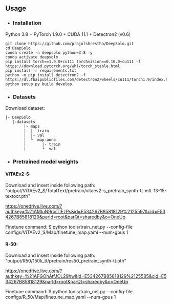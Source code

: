 ## Usage

- ### Installation

Python 3.8 + PyTorch 1.9.0 + CUDA 11.1 + Detectron2 (v0.6)
```
git clone https://github.com/prajolshrestha/DeepSolo.git
cd DeepSolo
conda create -n deepsolo python=3.8 -y
conda activate deepsolo
pip install torch==1.9.0+cu111 torchvision==0.10.0+cu111 -f https://download.pytorch.org/whl/torch_stable.html
pip install -r requirements.txt
python -m pip install detectron2 -f https://dl.fbaipublicfiles.com/detectron2/wheels/cu111/torch1.9/index.html
python setup.py build develop
```


- ### Datasets
Download dataset:


```
|- DeepSolo 
   |-datasets
        |- maps
        |  |- train
        |  |- val
        |  └  map-anno
        |       |- train
        |       └  val
```

- ### Pretrained model weights

#### ViTAEv2-S:
Download and insert inside following path:
"output/ViTAEv2_S/TotalText/pretrain/vitaev2-s_pretrain_synth-tt-mlt-13-15-textocr.pth"

https://onedrive.live.com/?authkey=%21AMIuN9rorTIEzPs&id=E534267B85818129%2125597&cid=E534267B85818129&parId=root&parQt=sharedby&o=OneUp

Finetune command: 
$ python tools/train_net.py --config-file configs/ViTAEv2_S/Map/finetune_map.yaml --num-gpus 1



#### R-50:
Download and insert inside following path:
"output/R50/150k_tt/pretrain/res50_pretrain_synth-tt.pth"

https://onedrive.live.com/?authkey=%21AFGOhAtfJCL29hw&id=E534267B85818129%2125585&cid=E534267B85818129&parId=root&parQt=sharedby&o=OneUp

Finetune command:
$ python tools/train_net.py --config-file configs/R_50/Map/finetune_map.yaml --num-gpus 1

